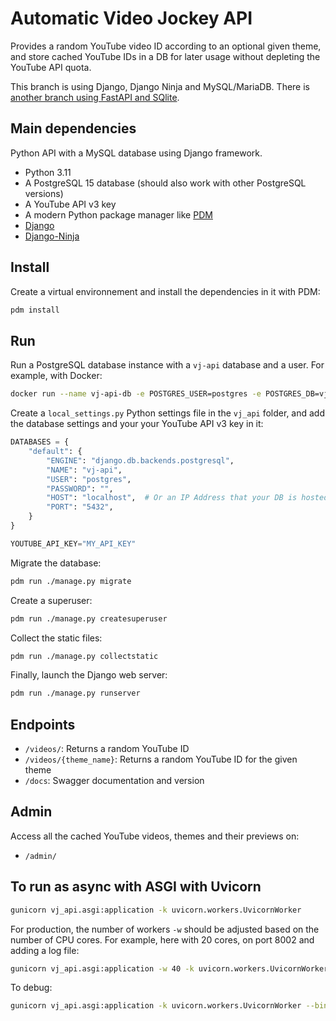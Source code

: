 # Automatic Video Jockey API

Provides a random YouTube video ID according to an optional given theme, and store cached YouTube IDs in a DB for later usage without depleting the YouTube API quota.

This branch is using Django, Django Ninja and MySQL/MariaDB. There is [another branch using FastAPI and SQlite](https://github.com/bolinocroustibat/vj-api/tree/fastapi).


## Main dependencies

Python API with a MySQL database using Django framework.

- Python 3.11
- A PostgreSQL 15 database (should also work with other PostgreSQL versions)
- A YouTube API v3 key
- A modern Python package manager like [PDM](https://pdm.fming.dev/)
- [Django](https://www.djangoproject.com/)
- [Django-Ninja](https://django-ninja.rest-framework.com/)

## Install

Create a virtual environnement and install the dependencies in it with PDM:
```sh
pdm install
```

## Run 

Run a PostgreSQL database instance with a `vj-api` database and a user.
For example, with Docker:
```sh
docker run --name vj-api-db -e POSTGRES_USER=postgres -e POSTGRES_DB=vj-api -p 5432:5432 -d postgres
```

Create a `local_settings.py` Python settings file in the `vj_api` folder, and add the database settings and your your YouTube API v3 key in it:
```python
DATABASES = {
	"default": {
		"ENGINE": "django.db.backends.postgresql",
		"NAME": "vj-api",
		"USER": "postgres",
		"PASSWORD": "",
		"HOST": "localhost",  # Or an IP Address that your DB is hosted on. DO NOT USE "127.0.0.1" but "localhost"
		"PORT": "5432",
	}
}

YOUTUBE_API_KEY="MY_API_KEY"
```

Migrate the database:
```sh
pdm run ./manage.py migrate
```

Create a superuser:
```sh
pdm run ./manage.py createsuperuser
```

Collect the static files:
```sh
pdm run ./manage.py collectstatic
```

Finally, launch the Django web server:
```sh
pdm run ./manage.py runserver
```

## Endpoints

- `/videos/`: Returns a random YouTube ID
- `/videos/{theme_name}`: Returns a random YouTube ID for the given theme
- `/docs`: Swagger documentation and version


## Admin

Access all the cached YouTube videos, themes and their previews on:
- `/admin/`


## To run as async with ASGI with Uvicorn

```sh
gunicorn vj_api.asgi:application -k uvicorn.workers.UvicornWorker
```

For production, the number of workers `-w` should be adjusted based on the number of CPU cores.
For example, here with 20 cores, on port 8002 and adding a log file:
```sh
gunicorn vj_api.asgi:application -w 40 -k uvicorn.workers.UvicornWorker --bind "0.0.0.0:8002"
```

To debug:
```sh
gunicorn vj_api.asgi:application -k uvicorn.workers.UvicornWorker --bind "0.0.0.0:8002" --log-level debug
```
